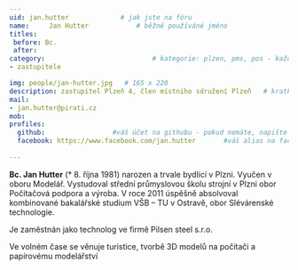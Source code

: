 ```yaml
---
uid: jan.hutter				# jak jste na fóru
name:     Jan Hutter  			# běžně používáné jméno
titles:
 before: Bc.
 after: 
category:                 			# kategorie: plzen, pms, pos - každá na svůj řádek
- zastupitele

img: people/jan-hutter.jpg   # 165 x 220
description: zastupitel Plzeň 4, člen místního sdružení Plzeň   # kratký popis, max 160 znaků
mail:
- jan.hutter@pirati.cz
mob: 
profiles:
  github:                 #váš účet na githubu - pokud nemáte, napište před to #
  facebook: https://www.facebook.com/jan.hutter		  #váš alias na facebooku - pokud nemáte, napište před to #
  
--- 
```


**Bc. Jan Hutter** (* 8. října 1981) narozen a trvale bydlící v Plzni. Vyučen v oboru Modelář. Vystudoval střední průmyslovou školu strojní v Plzni obor Počítačová podpora a výroba. V roce 2011 úspěšně absolvoval kombinované bakalářské studium VŠB – TU v Ostravě, obor Slévárenské technologie.

Je zaměstnán jako technolog ve firmě Pilsen steel s.r.o.

Ve volném čase se věnuje turistice, tvorbě 3D modelů na počítači a papírovému modelářství
